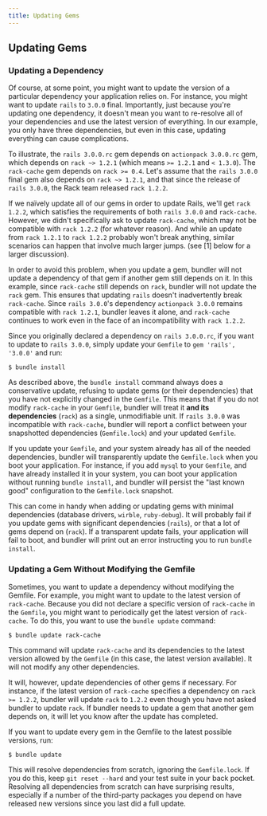 ```yaml
---
title: Updating Gems
---
```


## Updating Gems

### Updating a Dependency

Of course, at some point, you might want to update the version of a particular
dependency your application relies on. For instance, you might want to update
`rails` to `3.0.0` final. Importantly, just because you're updating one
dependency, it doesn't mean you want to re-resolve all of your dependencies and
use the latest version of everything. In our example, you only have three
dependencies, but even in this case, updating everything can cause complications.

To illustrate, the `rails 3.0.0.rc` gem depends on `actionpack 3.0.0.rc` gem,
which depends on `rack ~> 1.2.1` (which means `>= 1.2.1` and `< 1.3.0`). The
`rack-cache` gem depends on `rack >= 0.4`. Let's assume that the `rails 3.0.0`
final gem also depends on `rack ~> 1.2.1`, and that since the release of
`rails 3.0.0`, the Rack team released `rack 1.2.2`.

If we naïvely update all of our gems in order to update Rails, we'll get
`rack 1.2.2`, which satisfies the requirements of both `rails 3.0.0` and
`rack-cache`. However, we didn't specifically ask to update `rack-cache`, which
may not be compatible with `rack 1.2.2` (for whatever reason). And while an
update from `rack 1.2.1` to `rack 1.2.2` probably won't break anything, similar
scenarios can happen that involve much larger jumps. (see [1] below for a larger discussion).

In order to avoid this problem, when you update a gem, bundler will not update a
dependency of that gem if another gem still depends on it. In this example, since
`rack-cache` still depends on `rack`, bundler will not update the `rack` gem.
This ensures that updating `rails` doesn't inadvertently break `rack-cache`.
Since `rails 3.0.0`'s dependency `actionpack 3.0.0` remains compatible with
`rack 1.2.1`, bundler leaves it alone, and `rack-cache` continues to work even in
the face of an incompatibility with `rack 1.2.2`.

Since you originally declared a dependency on `rails 3.0.0.rc`, if you want to
update to `rails 3.0.0`, simply update your `Gemfile` to `gem 'rails', '3.0.0'` and run:

```
$ bundle install
```

As described above, the `bundle install` command always does a conservative
update, refusing to update gems (or their dependencies) that you have not
explicitly changed in the `Gemfile`. This means that if you do not modify
`rack-cache` in your `Gemfile`, bundler will treat it **and its dependencies**
(`rack`) as a single, unmodifiable unit. If `rails 3.0.0` was incompatible with
`rack-cache`, bundler will report a conflict between your snapshotted
dependencies (`Gemfile.lock`) and your updated `Gemfile`.

If you update your `Gemfile`, and your system already has all of the needed
dependencies, bundler will transparently update the `Gemfile.lock` when you boot
your application. For instance, if you add `mysql` to your `Gemfile`, and have
already installed it in your system, you can boot your application without
running `bundle install`, and bundler will persist the "last known good"
configuration to the `Gemfile.lock` snapshot.

This can come in handy when adding or updating gems with minimal dependencies
(database drivers, `wirble`, `ruby-debug`). It will probably fail if you update
gems with significant dependencies (`rails`), or that a lot of gems depend on
(`rack`). If a transparent update fails, your application will fail to boot, and
bundler will print out an error instructing you to run `bundle install`.

### Updating a Gem Without Modifying the Gemfile

Sometimes, you want to update a dependency without modifying the Gemfile. For
example, you might want to update to the latest version of `rack-cache`. Because
you did not declare a specific version of `rack-cache` in the `Gemfile`, you
might want to periodically get the latest version of `rack-cache`. To do this,
you want to use the `bundle update` command:

```
$ bundle update rack-cache
```

This command will update `rack-cache` and its dependencies to the latest version
allowed by the `Gemfile` (in this case, the latest version available). It will
not modify any other dependencies.

It will, however, update dependencies of other gems if necessary. For instance,
if the latest version of `rack-cache` specifies a dependency on `rack >= 1.2.2`,
bundler will update `rack` to `1.2.2` even though you have not asked bundler to
update `rack`. If bundler needs to update a gem that another gem depends on, it
will let you know after the update has completed.

If you want to update every gem in the Gemfile to the latest possible versions, run:

```
$ bundle update
```

This will resolve dependencies from scratch, ignoring the `Gemfile.lock`. If you
do this, keep `git reset --hard` and your test suite in your back pocket.
Resolving all dependencies from scratch can have surprising results, especially
if a number of the third-party packages you depend on have released new versions
since you last did a full update.
